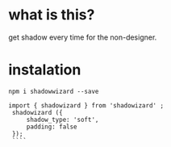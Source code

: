 # what is this?
 get shadow every time  for the non-designer.

 # instalation
  `npm i shadowwizard --save`
   
   
   ```
   import { shadowizard } from 'shadowizard' ;
    shadowizard ({
        shadow_type: 'soft',
        padding: false
    });
    ````  
